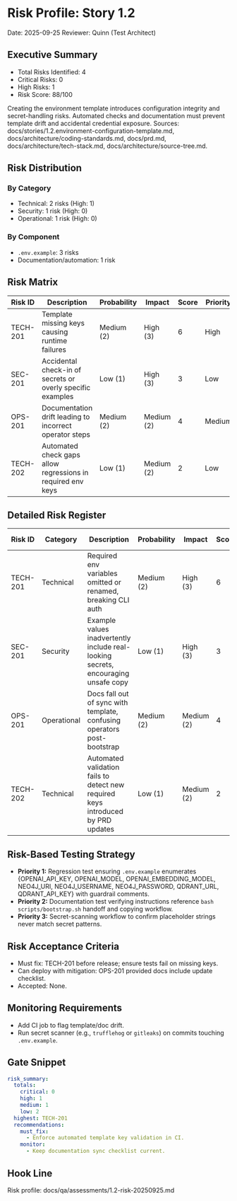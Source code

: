 # Risk Profile: Story 1.2

Date: 2025-09-25
Reviewer: Quinn (Test Architect)

## Executive Summary
- Total Risks Identified: 4
- Critical Risks: 0
- High Risks: 1
- Risk Score: 88/100

Creating the environment template introduces configuration integrity and secret-handling risks. Automated checks and documentation must prevent template drift and accidental credential exposure. Sources: docs/stories/1.2.environment-configuration-template.md, docs/architecture/coding-standards.md, docs/prd.md, docs/architecture/tech-stack.md, docs/architecture/source-tree.md.

## Risk Distribution
### By Category
- Technical: 2 risks (High: 1)
- Security: 1 risk (High: 0)
- Operational: 1 risk (High: 0)

### By Component
- `.env.example`: 3 risks
- Documentation/automation: 1 risk

## Risk Matrix

| Risk ID  | Description                                                                 | Probability | Impact | Score | Priority |
|----------|------------------------------------------------------------------------------|-------------|--------|-------|----------|
| TECH-201 | Template missing keys causing runtime failures                               | Medium (2)  | High (3) | 6     | High |
| SEC-201  | Accidental check-in of secrets or overly specific examples                  | Low (1)     | High (3) | 3     | Low |
| OPS-201  | Documentation drift leading to incorrect operator steps                      | Medium (2)  | Medium (2) | 4   | Medium |
| TECH-202 | Automated check gaps allow regressions in required env keys                  | Low (1)     | Medium (2) | 2   | Low |

## Detailed Risk Register

| Risk ID  | Category   | Description | Probability | Impact | Score | Mitigation | Residual Risk |
|----------|------------|-------------|-------------|--------|-------|------------|----------------|
| TECH-201 | Technical  | Required env variables omitted or renamed, breaking CLI auth | Medium (2) | High (3) | 6 | Define authoritative key list in tests/CI; use parameterized test to assert template coverage; cross-reference docs. | Templates updated without test refresh. |
| SEC-201  | Security   | Example values inadvertently include real-looking secrets, encouraging unsafe copy | Low (1) | High (3) | 3 | Use obvious placeholders (e.g., `YOUR_OPENAI_API_KEY`); add warning banner and gitignored `.env`; run secret scanners. | Operators might still paste secrets into template before copying. |
| OPS-201  | Operational| Docs fall out of sync with template, confusing operators post-bootstrap | Medium (2) | Medium (2) | 4 | Link docs to template via include/snippet or update checklist; add doc unit test verifying references. | Manual doc updates without checklist. |
| TECH-202 | Technical  | Automated validation fails to detect new required keys introduced by PRD updates | Low (1) | Medium (2) | 2 | Centralize required key list, integrate with CI, review tests when PRD changes. | Emergent requirements not reflected promptly. |

## Risk-Based Testing Strategy
- **Priority 1:** Regression test ensuring `.env.example` enumerates {OPENAI_API_KEY, OPENAI_MODEL, OPENAI_EMBEDDING_MODEL, NEO4J_URI, NEO4J_USERNAME, NEO4J_PASSWORD, QDRANT_URL, QDRANT_API_KEY} with guardrail comments.
- **Priority 2:** Documentation test verifying instructions reference `bash scripts/bootstrap.sh` handoff and copying workflow.
- **Priority 3:** Secret-scanning workflow to confirm placeholder strings never match secret patterns.

## Risk Acceptance Criteria
- Must fix: TECH-201 before release; ensure tests fail on missing keys.
- Can deploy with mitigation: OPS-201 provided docs include update checklist.
- Accepted: None.

## Monitoring Requirements
- Add CI job to flag template/doc drift.
- Run secret scanner (e.g., `trufflehog` or `gitleaks`) on commits touching `.env.example`.

## Gate Snippet
```yaml
risk_summary:
  totals:
    critical: 0
    high: 1
    medium: 1
    low: 2
  highest: TECH-201
  recommendations:
    must_fix:
      - Enforce automated template key validation in CI.
    monitor:
      - Keep documentation sync checklist current.
```

## Hook Line
Risk profile: docs/qa/assessments/1.2-risk-20250925.md
